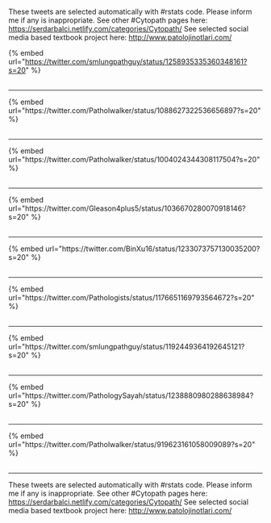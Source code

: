 

These tweets are selected automatically with #rstats code. Please inform me if any is inappropriate.
See other #Cytopath pages here: https://serdarbalci.netlify.com/categories/Cytopath/ 
See selected social media based textbook project here: http://www.patolojinotlari.com/

{% embed url="https://twitter.com/smlungpathguy/status/1258935335360348161?s=20" %}<br>
<br>
<hr>
{% embed url="https://twitter.com/Patholwalker/status/1088627322536656897?s=20" %}<br>
<br>
<hr>
{% embed url="https://twitter.com/Patholwalker/status/1004024344308117504?s=20" %}<br>
<br>
<hr>
{% embed url="https://twitter.com/Gleason4plus5/status/1036670280070918146?s=20" %}<br>
<br>
<hr>
{% embed url="https://twitter.com/BinXu16/status/1233073757130035200?s=20" %}<br>
<br>
<hr>
{% embed url="https://twitter.com/Pathologists/status/1176651169793564672?s=20" %}<br>
<br>
<hr>
{% embed url="https://twitter.com/smlungpathguy/status/1192449364192645121?s=20" %}<br>
<br>
<hr>
{% embed url="https://twitter.com/PathologySayah/status/1238880980288638984?s=20" %}<br>
<br>
<hr>
{% embed url="https://twitter.com/Patholwalker/status/919623161058009089?s=20" %}<br>
<br>
<hr>


These tweets are selected automatically with #rstats code. Please inform me if any is inappropriate.
See other #Cytopath pages here: https://serdarbalci.netlify.com/categories/Cytopath/ 
See selected social media based textbook project here: http://www.patolojinotlari.com/
